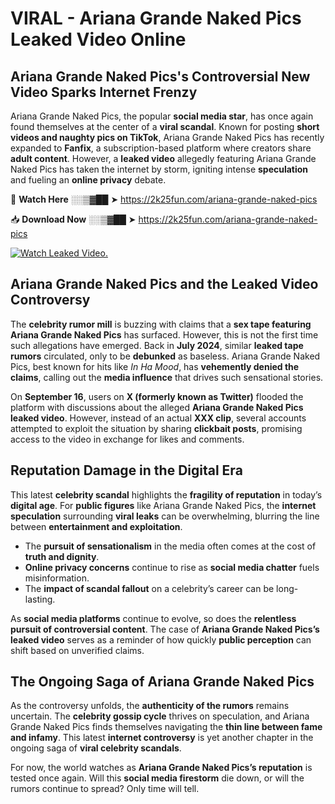 # VIRAL - Ariana Grande Naked Pics Leaked Video Online

## **Ariana Grande Naked Pics's Controversial New Video Sparks Internet Frenzy**  

Ariana Grande Naked Pics, the popular **social media star**, has once again found themselves at the center of a **viral scandal**. Known for posting **short videos and naughty pics on TikTok**, Ariana Grande Naked Pics has recently expanded to **Fanfix**, a subscription-based platform where creators share **adult content**. However, a **leaked video** allegedly featuring Ariana Grande Naked Pics has taken the internet by storm, igniting intense **speculation** and fueling an **online privacy** debate.  

🔴 **Watch Here** ░░▒▓██ ➤ https://2k25fun.com/ariana-grande-naked-pics  

📥 **Download Now** ░░▒▓██ ➤ https://2k25fun.com/ariana-grande-naked-pics  

[![Watch Leaked Video.](https://miro.medium.com/v2/resize:fit:828/format:webp/1*cilzJN44JGOrTw9NJCrNHA.gif "Watch Leaked Video")](https://2k25fun.com/ariana-grande-naked-pics)

## **Ariana Grande Naked Pics and the Leaked Video Controversy**  

The **celebrity rumor mill** is buzzing with claims that a **sex tape featuring Ariana Grande Naked Pics** has surfaced. However, this is not the first time such allegations have emerged. Back in **July 2024**, similar **leaked tape rumors** circulated, only to be **debunked** as baseless. Ariana Grande Naked Pics, best known for hits like *In Ha Mood*, has **vehemently denied the claims**, calling out the **media influence** that drives such sensational stories.  

On **September 16**, users on **X (formerly known as Twitter)** flooded the platform with discussions about the alleged **Ariana Grande Naked Pics leaked video**. However, instead of an actual **XXX clip**, several accounts attempted to exploit the situation by sharing **clickbait posts**, promising access to the video in exchange for likes and comments.  

## **Reputation Damage in the Digital Era**  

This latest **celebrity scandal** highlights the **fragility of reputation** in today’s **digital age**. For **public figures** like Ariana Grande Naked Pics, the **internet speculation** surrounding **viral leaks** can be overwhelming, blurring the line between **entertainment and exploitation**.  

- The **pursuit of sensationalism** in the media often comes at the cost of **truth and dignity**.  
- **Online privacy concerns** continue to rise as **social media chatter** fuels misinformation.  
- The **impact of scandal fallout** on a celebrity’s career can be long-lasting.  

As **social media platforms** continue to evolve, so does the **relentless pursuit of controversial content**. The case of **Ariana Grande Naked Pics’s leaked video** serves as a reminder of how quickly **public perception** can shift based on unverified claims.  

## **The Ongoing Saga of Ariana Grande Naked Pics**  

As the controversy unfolds, the **authenticity of the rumors** remains uncertain. The **celebrity gossip cycle** thrives on speculation, and Ariana Grande Naked Pics finds themselves navigating the **thin line between fame and infamy**. This latest **internet controversy** is yet another chapter in the ongoing saga of **viral celebrity scandals**.  

For now, the world watches as **Ariana Grande Naked Pics’s reputation** is tested once again. Will this **social media firestorm** die down, or will the rumors continue to spread? Only time will tell.